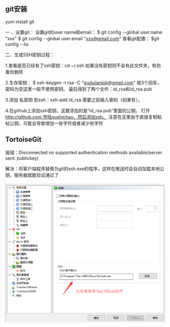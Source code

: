 ## git安装
yum install git

一 、设置git：
设置git的user name和email：
$ git config --global user.name "xxx"
$ git config --global user.email "xxx@gmail.com"
查看git配置：
$git config --lis

二、生成SSH密钥过程：

1.查看是否已经有了ssh密钥：cd ~/.ssh
如果没有密钥则不会有此文件夹，有则备份删除

2.生存密钥：
$ ssh-keygen -t rsa -C "gudujianjsk@gmail.com"
按3个回车，密码为空这里一般不使用密钥。
最后得到了两个文件：id_rsa和id_rsa.pub

3.添加 私密钥 到ssh：ssh-add id_rsa
需要之前输入密码（如果有）。

4.在github上添加ssh密钥，这要添加的是“id_rsa.pub”里面的公钥。
打开 http://github.com,登陆xushichao，然后添加ssh。
注意在这里由于直接复制粘帖公钥，可能会导致增加一些字符或者减少些字符

##  TortoiseGit 

报错：Disconnected no supported authentication methods available(server sent: publickey)

解决：将客户端程序替换为git的ssh.exe的程序，这样在推送时会自动加载本地公钥，服务器就能验证通过了 

 ![img](.\images\20180607113335921.png) 

